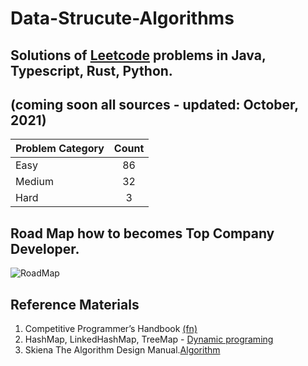 # Data-Strucute-Algorithms

## Solutions of [Leetcode](https://leetcode.com/) problems in Java, Typescript, Rust, Python.
## (coming soon all sources - updated: October, 2021)


| Problem Category | 	Count |
| :---        |    :----:   |   
| Easy	| 86 | 
| Medium	| 32 |
| Hard	| 3 | 




## Road Map how to becomes Top Company Developer.

![RoadMap](https://user-images.githubusercontent.com/11626327/103853417-53e83780-50f1-11eb-986a-71b367a3d8a2.jpg)


## Reference Materials 
1. Competitive Programmer’s Handbook [(fn)](https://cses.fi/book/book.pdf)
2. HashMap, LinkedHashMap, TreeMap - [Dynamic programing](https://www.youtube.com/watch?v=TTdheF15nIU&list=PL78sHffDjI75_EK-m6CO6kc3NCyR6kKkX&index=30)
3. Skiena The Algorithm Design Manual.[Algorithm](https://mimoza.marmara.edu.tr/~msakalli/cse706_12/SkienaTheAlgorithmDesignManual.pdf)
